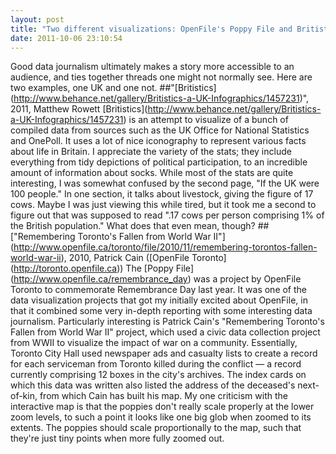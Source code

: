 ```yaml
---
layout: post
title: "Two different visualizations: OpenFile's Poppy File and Britistics"
date: 2011-10-06 23:10:54
---
```


Good data journalism ultimately makes a story more accessible to an audience, and ties together threads one might not normally see. Here are two examples, one UK and one not. ##"\[Britistics\](http://www.behance.net/gallery/Britistics-a-UK-Infographics/1457231)", 2011, Matthew Rowett \[Britistics\](http://www.behance.net/gallery/Britistics-a-UK-Infographics/1457231) is an attempt to visualize of a bunch of compiled data from sources such as the UK Office for National Statistics and OnePoll. It uses a lot of nice iconography to represent various facts about life in Britain. I appreciate the variety of the stats; they include everything from tidy depictions of political participation, to an incredible amount of information about socks. While most of the stats are quite interesting, I was somewhat confused by the second page, "If the UK were 100 people." In one section, it talks about livestock, giving the figure of 17 cows. Maybe I was just viewing this while tired, but it took me a second to figure out that was supposed to read ".17 cows per person comprising 1% of the British population." What does that even mean, though? ##\["Remembering Toronto's Fallen from World War II"\](http://www.openfile.ca/toronto/file/2010/11/remembering-torontos-fallen-world-war-ii), 2010, Patrick Cain (\[OpenFile Toronto\](http://toronto.openfile.ca)) The \[Poppy File\](http://www.openfile.ca/remembrance_day) was a project by OpenFile Toronto to commemorate Remembrance Day last year. It was one of the data visualization projects that got my initially excited about OpenFile, in that it combined some very in-depth reporting with some interesting data journalism. Particularly interesting is Patrick Cain's "Remembering Toronto's Fallen from World War II" project, which used a civic data collection project from WWII to visualize the impact of war on a community. Essentially, Toronto City Hall used newspaper ads and casualty lists to create a record for each serviceman from Toronto killed during the conflict — a record currently comprising 12 boxes in the city's archives. The index cards on which this data was written also listed the address of the deceased's next-of-kin, from which Cain has built his map. My one criticism with the interactive map is that the poppies don't really scale properly at the lower zoom levels, to such a point it looks like one big glob when zoomed to its extents. The poppies should scale proportionally to the map, such that they're just tiny points when more fully zoomed out.